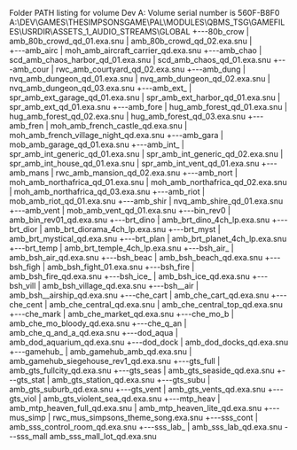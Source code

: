 Folder PATH listing for volume Dev A:
Volume serial number is 560F-B8F0
A:\DEV\GAMES\THESIMPSONSGAME\PAL\MODULES\QBMS_TSG\GAMEFILES\USRDIR\ASSETS_1_AUDIO_STREAMS\GLOBAL
+---80b_crow
|       amb_80b_crowd_qd_01.exa.snu
|       amb_80b_crowd_qd_02.exa.snu
|       
+---amb_airc
|       moh_amb_aircraft_carrier_qd.exa.snu
+---amb_chao
|       scd_amb_chaos_harbor_qd_01.exa.snu
|       scd_amb_chaos_qd_01.exa.snu
+---amb_cour
|       rwc_amb_courtyard_qd_02.exa.snu
+---amb_dung
|       nvq_amb_dungeon_qd_01.exa.snu
|       nvq_amb_dungeon_qd_02.exa.snu
|       nvq_amb_dungeon_qd_03.exa.snu
+---amb_ext_
|       spr_amb_ext_garage_qd_01.exa.snu
|       spr_amb_ext_harbor_qd_01.exa.snu
|       spr_amb_ext_qd_01.exa.snu
+---amb_fore
|       hug_amb_forest_qd_01.exa.snu
|       hug_amb_forest_qd_02.exa.snu
|       hug_amb_forest_qd_03.exa.snu
+---amb_fren
|       moh_amb_french_castle_qd.exa.snu
|       moh_amb_french_village_night_qd.exa.snu
+---amb_gara
|       mob_amb_garage_qd_01.exa.snu
+---amb_int_
|       spr_amb_int_generic_qd_01.exa.snu
|       spr_amb_int_generic_qd_02.exa.snu
|       spr_amb_int_house_qd_01.exa.snu
|       spr_amb_int_vent_qd_01.exa.snu
+---amb_mans
|       rwc_amb_mansion_qd_02.exa.snu
+---amb_nort
|       moh_amb_northafrica_qd_01.exa.snu
|       moh_amb_northafrica_qd_02.exa.snu
|       moh_amb_northafrica_qd_03.exa.snu
+---amb_riot
|       mob_amb_riot_qd_01.exa.snu
+---amb_shir
|       nvq_amb_shire_qd_01.exa.snu
+---amb_vent
|       mob_amb_vent_qd_01.exa.snu
+---bin_rev0
|       amb_bin_rev01_qd.exa.snu
+---brt_dino
|       amb_brt_dino_4ch_lp.exa.snu
+---brt_dior
|       amb_brt_diorama_4ch_lp.exa.snu
+---brt_myst
|       amb_brt_mystical_qd.exa.snu
+---brt_plan
|       amb_brt_planet_4ch_lp.exa.snu
+---brt_temp
|       amb_brt_temple_4ch_lp.exa.snu
+---bsh_air_
|       amb_bsh_air_qd.exa.snu
+---bsh_beac
|       amb_bsh_beach_qd.exa.snu
+---bsh_figh
|       amb_bsh_fight_01.exa.snu
+---bsh_fire
|       amb_bsh_fire_qd.exa.snu
+---bsh_ice_
|       amb_bsh_ice_qd.exa.snu
+---bsh_vill
|       amb_bsh_village_qd.exa.snu
+---bsh__air
|       amb_bsh__airship_qd.exa.snu
+---che_cart
|       amb_che_cart_qd.exa.snu
+---che_cent
|       amb_che_central_qd.exa.snu
|       amb_che_central_top_qd.exa.snu
+---che_mark
|       amb_che_market_qd.exa.snu
+---che_mo_b
|       amb_che_mo_bloody_qd.exa.snu
+---che_q_an
|       amb_che_q_and_a_qd.exa.snu
+---dod_aqua
|       amb_dod_aquarium_qd.exa.snu
+---dod_dock
|       amb_dod_docks_qd.exa.snu
+---gamehub_
|       amb_gamehub_amb_qd.exa.snu
|       amb_gamehub_siegehouse_rev1_qd.exa.snu
+---gts_full
|       amb_gts_fullcity_qd.exa.snu
+---gts_seas
|       amb_gts_seaside_qd.exa.snu
+---gts_stat
|       amb_gts_station_qd.exa.snu
+---gts_subu
|       amb_gts_suburb_qd.exa.snu
+---gts_vent
|       amb_gts_vents_qd.exa.snu
+---gts_viol
|       amb_gts_violent_sea_qd.exa.snu
+---mtp_heav
|       amb_mtp_heaven_full_qd.exa.snu
|       amb_mtp_heaven_lite_qd.exa.snu
+---mus_simp
|       rwc_mus_simpsons_theme_song.exa.snu
+---sss_cont
|       amb_sss_control_room_qd.exa.snu
+---sss_lab_
|       amb_sss_lab_qd.exa.snu
\---sss_mall
        amb_sss_mall_lot_qd.exa.snu
        
